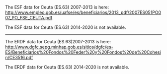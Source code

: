 The ESF data for Ceuta (ES.63) 2007-2013 is here: http://www.empleo.gob.es/uafse/es/beneficiarios/2013_pdf/2007ES051PO007_PO_FSE_CEUTA.pdf

The ESF data for Ceuta (ES.63) 2014-2020 is not available.

----

The ERDF data for Ceuta (ES.63)2007-2013 is here: http://www.dgfc.sepg.minhap.gob.es/sitios/dgfc/es-ES/Beneficiarios%20Fondos%20Feder%20y%20Fondos%20de%20Cohesin/CE3516.pdf

The ERDF data for Ceuta (ES.63) 2014-2020 is not available.
